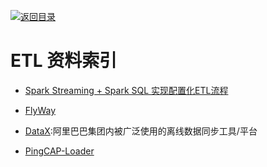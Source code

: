 [![返回目录](https://parg.co/UGo)](https://parg.co/b4z) 
 
 


 


 


 



# ETL 资料索引




- [Spark Streaming + Spark SQL 实现配置化ETL流程](http://www.jianshu.com/p/cd26a413cbd4?utm_source=tuicool&utm_medium=referral)

- [FlyWay](https://github.com/flyway/flyway)


- [DataX](https://github.com/alibaba/DataX):阿里巴巴集团内被广泛使用的离线数据同步工具/平台

- [PingCAP-Loader](https://github.com/pingcap/docs-cn/blob/master/tools/loader.md)
